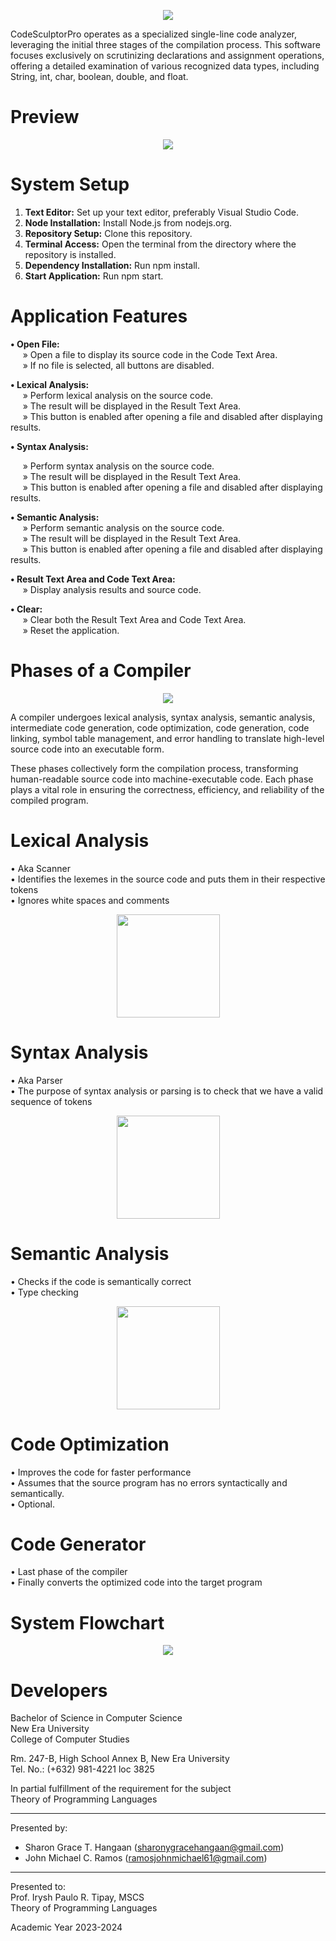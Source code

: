 
<p align="center">
  <img src="https://github.com/SG-Hangaan/CodeSculptorPro/assets/127215110/5ed5af00-2d4a-469c-9ccf-1428281a7502"/>
</p>
CodeSculptorPro operates as a specialized single-line code analyzer, leveraging the initial three stages of the compilation process. This software focuses exclusively on scrutinizing declarations and assignment operations, offering a detailed examination of various recognized data types, including String, int, char, boolean, double, and float.


# Preview 
<p align="center">
  <img src="https://github.com/SG-Hangaan/CodeSculptorPro/assets/127215110/72a11b17-8dd3-4c9b-8f0d-7d99392e5554"/>
</p>

# System Setup

1. **Text Editor:**
Set up your text editor, preferably Visual Studio Code.
2. **Node Installation:**
Install Node.js from nodejs.org.
3. **Repository Setup:**
Clone this repository.
4. **Terminal Access:**
Open the terminal from the directory where the repository is installed.
5. **Dependency Installation:**
Run npm install.
6. **Start Application:**
Run npm start.

# Application Features

**• Open File:** <br>
&nbsp;&nbsp;&nbsp;&nbsp; » Open a file to display its source code in the Code Text Area. <br>
&nbsp;&nbsp;&nbsp;&nbsp; » If no file is selected, all buttons are disabled. <br>
  
**• Lexical Analysis:** <br>
&nbsp;&nbsp;&nbsp;&nbsp; » Perform lexical analysis on the source code. <br>
&nbsp;&nbsp;&nbsp;&nbsp; » The result will be displayed in the Result Text Area. <br>
&nbsp;&nbsp;&nbsp;&nbsp; » This button is enabled after opening a file and disabled after displaying results. <br>

**• Syntax Analysis:** <br>

&nbsp;&nbsp;&nbsp;&nbsp; » Perform syntax analysis on the source code. <br>
&nbsp;&nbsp;&nbsp;&nbsp; » The result will be displayed in the Result Text Area. <br>
&nbsp;&nbsp;&nbsp;&nbsp; » This button is enabled after opening a file and disabled after displaying results. <br>

**• Semantic Analysis:** <br>
&nbsp;&nbsp;&nbsp;&nbsp; » Perform semantic analysis on the source code. <br>
&nbsp;&nbsp;&nbsp;&nbsp; » The result will be displayed in the Result Text Area. <br> 
&nbsp;&nbsp;&nbsp;&nbsp; » This button is enabled after opening a file and disabled after displaying results. <br>

**• Result Text Area and Code Text Area:** <br>
&nbsp;&nbsp;&nbsp;&nbsp; » Display analysis results and source code. <br>

**• Clear:** <br>
&nbsp;&nbsp;&nbsp;&nbsp; » Clear both the Result Text Area and Code Text Area. <br>
&nbsp;&nbsp;&nbsp;&nbsp; » Reset the application. <br>


# Phases of a Compiler

<p align="center">
  <img src="https://github.com/SG-Hangaan/CodeSculptorPro/assets/127215110/e1463801-6373-4265-93e8-12a0e404b761" />
</p>



A compiler undergoes lexical analysis, syntax analysis, semantic analysis, intermediate code generation, code optimization, code generation, code linking, symbol table management, and error handling to translate high-level source code into an executable form. <br>

These phases collectively form the compilation process, transforming human-readable source code into machine-executable code. Each phase plays a vital role in ensuring the correctness, efficiency, and reliability of the compiled program. <br>


# Lexical Analysis <br>
• Aka Scanner <br>
• Identifies the lexemes in the source code and puts them in their respective tokens <br>
• Ignores white spaces and comments <br>

<p align="center">
  <img src="https://github.com/SG-Hangaan/CodeSculptorPro/assets/127215110/619e62b5-254c-46d8-8ccd-efa556f9c7aa" height="165"/>
</p>

# Syntax Analysis <br>
• Aka Parser <br>
• The purpose of syntax analysis or parsing is to check that we have a valid sequence of tokens <br>

<p align="center">
  <img src="https://github.com/SG-Hangaan/CodeSculptorPro/assets/127215110/9b68f79a-09e3-43f2-b6ea-dc2438e846e4" height="165"/>
</p>

# Semantic Analysis <br>
• Checks if the code is semantically correct <br>
• Type checking <br>
<p align="center">
  <img src="https://github.com/SG-Hangaan/CodeSculptorPro/assets/127215110/348028c0-ad49-40ee-a823-85bc0e811632" height="165"/>
</p>

# Code Optimization  <br>
• Improves the code for faster performance  <br>
• Assumes that the source program has no errors syntactically and semantically.  <br>
• Optional.  <br>

# Code Generator  <br>
• Last phase of the compiler  <br>
• Finally converts the optimized code into the target program  <br>

# System Flowchart

<p align="center">
  <img src="https://github.com/SG-Hangaan/CodeSculptorPro/assets/127215110/3bb272c2-ec04-48bf-a4fb-40914088b863"/>
</p>

# Developers 

Bachelor of Science in Computer Science <br>
New Era University <br>
College of Computer Studies <br>

Rm. 247-B, High School Annex B, New Era University <br>
Tel. No.: (+632) 981-4221 loc 3825 <br>

In partial fulfillment of the requirement for the subject <br>
Theory of Programming Languages <br>

--------------------------------------------------------------------------- 
Presented by:
* Sharon Grace T. Hangaan (sharonygracehangaan@gmail.com) <br>
* John Michael C. Ramos (ramosjohnmichael61@gmail.com) <br>
---------------------------------------------------------------------------

Presented to: <br>
Prof. Irysh Paulo R. Tipay, MSCS <br>
Theory of Programming Languages <br>

Academic Year 2023-2024 <br>










